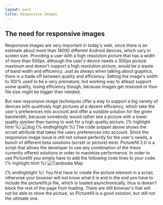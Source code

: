 ```yaml
---
layout: post
title: Responsive Images
---
```


## The need for responsive images

<p>
Responsive images are very important in today's web, since there is an estimate about more than 18000 different Android devices, which vary in screen size. Providing a user with a high resolution picture that has a width of more than 500px, although the user's device needs a 300px picture maximum and doesn't support a high resolution picture, would be a waste of band width and efficiency. Just as always when talking about graphics, there is a trade off between quality and efficiency.
Setting the image's width to 100% used to be a very premature, but working way to atleast support some quality, losing efficiency though, because images get reseized or their file size might be bigger than needed.
</p>
<p>
But new responsive image techniques offer a way to support a big variety of devices with qualitively high pictures at a decent efficiency, which take the user's preferences into account and offer a suitable solution for the given bandwidth, because somebody would rather see a picture with a lower quality quicker than having to wait for a high quality picture.
{% highlight html %}
<img alt="dog" src="dog.jpg" srcset="dog-HD.jpg 2x, dog-narrow.jpg 300w, dog-narrow-HD.jpg 600w 2x">  
{% endhighlight %}
The code snippet above shows the srcset attribute that takes the users preferences into account. Since the responsive image issue is still not solved perfectly for the user's needs, a bunch of different beta solutions (scrset or picture) exist. Picturefill 2.0 is a script that allows the developer to use any combination of the these currently offered solutions in order to maximize performance.
In order to use Picturefill you simply have to add the following code lines to your code.
{% highlight html %}
<script>
  document.createElement( "picture" );
</script>

<picture>
  <source srcset="extralarge.jpg, extralarge.jpg 2x" media="(min-width: 1000px)">
  <source srcset="large.jpg, large.jpg 2x" media="(min-width: 800px)">
  <source srcset="medium.jpg">
  <img srcset="medium.jpg" alt="Cambodia Map">
</picture>  

<script src="picturefill.js" async></script>  
{% endhighlight %}
You first have to create the picture element in a script, otherwise your browser will not know what it is and in the end you have to include the picturefill.js file, which is loaded asynchronically, thus is doesn't block the rest of the page from loading.
There are still browser's that will not be able to show the picture, so Picturefill is a good solution, but still not the ultimate one.
</p>
